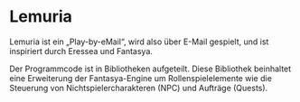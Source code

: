 # Lemuria

Lemuria ist ein „Play-by-eMail“, wird also über E-Mail gespielt, und ist
inspiriert durch Eressea und Fantasya.

Der Programmcode ist in Bibliotheken aufgeteilt. Diese Bibliothek beinhaltet
eine Erweiterung der Fantasya-Engine um Rollenspielelemente wie die Steuerung
von Nichtspielercharakteren (NPC) und Aufträge (Quests).
